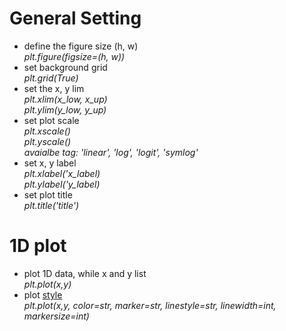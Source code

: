 # General Setting
* define the figure size (h, w)  
  *plt.figure(figsize=(h, w))*
* set background grid  
  *plt.grid(True)*
* set the x, y lim  
  *plt.xlim(x_low, x_up)*  
  *plt.ylim(y_low, y_up)*
* set plot scale  
  *plt.xscale()*  
  *plt.yscale()*  
  *avaialbe tag: 'linear', 'log', 'logit', 'symlog'*  
* set x, y label  
  *plt.xlabel('x_label)*  
  *plt.ylabel('y_label)*
* set plot title  
  *plt.title('title')*

# 1D plot
* plot 1D data, while x and y list  
  *plt.plot(x,y)*
* plot [style](https://matplotlib.org/api/_as_gen/matplotlib.pyplot.plot.html)  
  *plt.plot(x,y, color=str, marker=str, linestyle=str, linewidth=int, markersize=int)*
